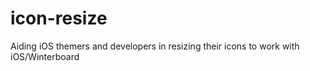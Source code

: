 icon-resize
===========

Aiding iOS themers and developers in resizing their icons to work with iOS/Winterboard
